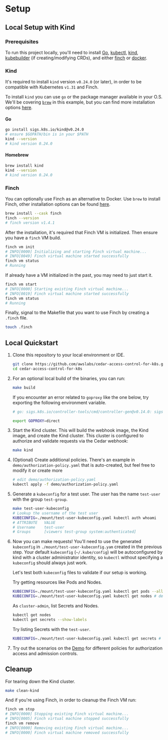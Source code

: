 # Setup

## Local Setup with Kind

### Prerequisites

To run this project locally, you'll need to install [Go][go], [kubectl][kubectl], [kind][kind], [kubebuilder][kubebuilder] (if creating/modifying CRDs), and either [finch][finch] or [docker][docker].

[go]: https://go.dev/dl
[kubectl]: https://kubernetes.io/docs/tasks/tools/
[kind]: https://kind.sigs.k8s.io/
[kubebuilder]: https://book.kubebuilder.io/quick-start
[finch]: https://github.com/runfinch/finch
[docker]: https://docs.docker.com/desktop/

### Kind

It's required to install `kind` version `v0.24.0` (or later), in order to be compatible with Kubernetes `v1.31` and Finch.

To install `kind` you can use `go` or the package manager available in your O.S. We'll be covering [`brew`](https://brew.sh/) in this example, but you can find more installation options [here](https://kind.sigs.k8s.io/docs/user/quick-start/#installation).

#### Go

```bash
go install sigs.k8s.io/kind@v0.24.0
# ensure $GOPATH/bin is in your $PATH
kind --version
# kind version 0.24.0
```

#### Homebrew

```bash
brew install kind
kind --version
# kind version 0.24.0
```

### Finch

You can optionally use Finch as an alternative to Docker.
Use `brew` to install Finch, other installation options can be found [here](https://github.com/runfinch/finch?tab=readme-ov-file#installing-finch).

```bash
brew install --cask finch
finch --version
# finch version v1.4.1
```

After the installation, it's required that Finch VM is initialized. Then ensure you have a `finch` VM build.

```bash
finch vm init
# INFO[0000] Initializing and starting Finch virtual machine... 
# INFO[0049] Finch virtual machine started successfully   
finch vm status
# Running
```

If already have a VM initialized in the past, you may need to just start it.

```bash
finch vm start
# INFO[0000] Starting existing Finch virtual machine...   
# INFO[0019] Finch virtual machine started successfully   
finch vm status
# Running
```

Finally, signal to the Makefile that you want to use Finch by creating a `.finch` file.
```bash
touch .finch
```

## Local Quickstart

1. Clone this repository to your local environment or IDE.

    ```bash
    git clone https://github.com/awslabs/cedar-access-control-for-k8s.git
    cd cedar-access-control-for-k8s
    ```

2. For an optional local build of the binaries, you can run:

    ```bash
    make build
    ```

    If you encounter an error related to `goproxy` like the one below, try exporting the following environment variable.

    ```bash
    # go: sigs.k8s.io/controller-tools/cmd/controller-gen@v0.14.0: sigs.k8s.io/controller-tools/cmd/controller-gen@v0.14.0: Get "https://proxy.golang.org/sigs.k8s.io/controller-tools/cmd/controller-gen/@v/v0.14.0.info": dial tcp: lookup proxy.golang.org: i/o timeout

    export GOPROXY=direct
    ```

3. Start the Kind cluster. This will build the webhook image, the Kind image, and create the Kind cluster. This cluster is configured to authorize and validate requests via the Cedar webhook:

   ```bash
   make kind
   ```

4. (Optional) Create additional policies. There's an example in `demo/authorization-policy.yaml` that is auto-created, but feel free to modify it or create more

   ```bash
   # edit demo/authorization-policy.yaml
   kubectl apply -f demo/authorization-policy.yaml
   ```

5. Generate a `kubeconfig` for a test user. The user has the name `test-user` with the group `test-group`.

    ```bash
    make test-user-kubeconfig
    # Lookup the username of the test user
    KUBECONFIG=./mount/test-user-kubeconfig.yaml kubectl auth whoami
    # ATTRIBUTE   VALUE
    # Username    test-user
    # Groups      [viewers test-group system:authenticated]
    ```

6. Now you can make requests! You'll need to use the generated `kubeconfig` in `./mount/test-user-kubeconfig.yam` created in the previous step. Your default `kubeconfig` (`~/.kube/config`) will be autoconfigured by kind with a cluster administrator identity, so `kubectl` without specifying a `kubeconfig` should always just work.

    Let's test both `kubeconfig` files to validate if our setup is working.

    Try getting resources like Pods and Nodes.

    ```bash
    KUBECONFIG=./mount/test-user-kubeconfig.yaml kubectl get pods --all-namespaces # allowed
    KUBECONFIG=./mount/test-user-kubeconfig.yaml kubectl get nodes # denied
    ```

    As `cluster-admin`, list Secrets and Nodes.

    ```bash
    kubectl get nodes
    kubectl get secrets --show-labels
    ```

    Try listing Secrets with the `test-user`.

    ```bash
    KUBECONFIG=./mount/test-user-kubeconfig.yaml kubectl get secrets # denied
    ```

7. Try out the scenarios on the [Demo](./Demo.md) for different policies for authorization access and admission controls.

## Cleanup

For tearing down the Kind cluster.

```bash
make clean-kind
```

And if you're using Finch, in order to cleanup the Finch VM run:

```bash
finch vm stop                                                                                               
# INFO[0000] Stopping existing Finch virtual machine...   
# INFO[0005] Finch virtual machine stopped successfully   
finch vm remove
# INFO[0000] Removing existing Finch virtual machine...   
# INFO[0000] Finch virtual machine removed successfully   
```
